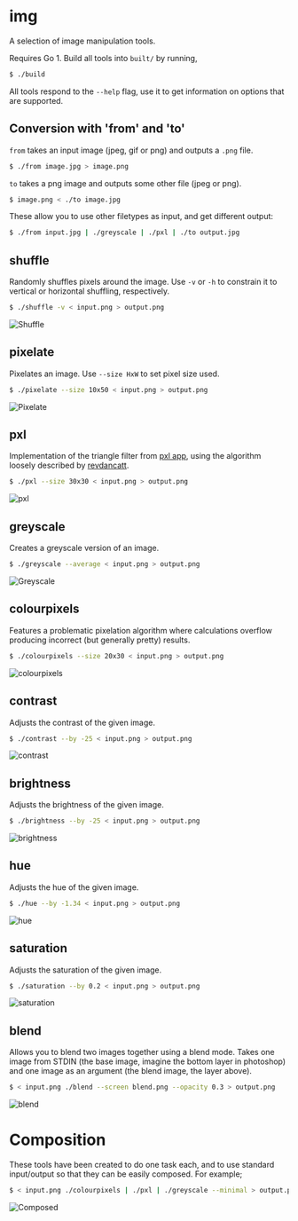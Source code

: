 # img

A selection of image manipulation tools.

Requires Go 1. Build all tools into `built/` by running,

``` bash
$ ./build
```

All tools respond to the `--help` flag, use it to get information on options
that are supported.

## Conversion with 'from' and 'to'

`from` takes an input image (jpeg, gif or png) and outputs a `.png` file.

``` bash
$ ./from image.jpg > image.png
```

`to` takes a png image and outputs some other file (jpeg or png).

``` bash
$ image.png < ./to image.jpg
```

These allow you to use other filetypes as input, and get different output:

``` bash
$ ./from input.jpg | ./greyscale | ./pxl | ./to output.jpg
```

## shuffle

Randomly shuffles pixels around the image. Use `-v` or `-h` to constrain it to
vertical or horizontal shuffling, respectively.

``` bash
$ ./shuffle -v < input.png > output.png
```

![Shuffle](http://github.com/hawx/img/raw/master/examples/shuffle.png)

## pixelate

Pixelates an image. Use `--size HxW` to set pixel size used.

``` bash
$ ./pixelate --size 10x50 < input.png > output.png
```

![Pixelate](http://github.com/hawx/img/raw/master/examples/pixelate.png)

## pxl

Implementation of the triangle filter from [pxl app][pxlapp], using the
algorithm loosely described by [revdancatt][rev].

``` bash
$ ./pxl --size 30x30 < input.png > output.png
```

![pxl](http://github.com/hawx/img/raw/master/examples/pxl.png)

## greyscale

Creates a greyscale version of an image.

``` bash
$ ./greyscale --average < input.png > output.png
```

![Greyscale](http://github.com/hawx/img/raw/master/examples/greyscale.png)

## colourpixels

Features a problematic pixelation algorithm where calculations overflow
producing incorrect (but generally pretty) results.

``` bash
$ ./colourpixels --size 20x30 < input.png > output.png
```

![colourpixels](http://github.com/hawx/img/raw/master/examples/colourpixels.png)

## contrast

Adjusts the contrast of the given image.

``` bash
$ ./contrast --by -25 < input.png > output.png
```

![contrast](http://github.com/hawx/img/raw/master/examples/contrast.png)

## brightness

Adjusts the brightness of the given image.

``` bash
$ ./brightness --by -25 < input.png > output.png
```

![brightness](http://github.com/hawx/img/raw/master/examples/brightness.png)

## hue

Adjusts the hue of the given image.

``` bash
$ ./hue --by -1.34 < input.png > output.png
```

![hue](http://github.com/hawx/img/raw/master/examples/hue.png)

## saturation

Adjusts the saturation of the given image.

``` bash
$ ./saturation --by 0.2 < input.png > output.png
```

![saturation](http://github.com/hawx/img/raw/master/examples/saturation.png)

## blend

Allows you to blend two images together using a blend mode. Takes one image from
STDIN (the base image, imagine the bottom layer in photoshop) and one image as
an argument (the blend image, the layer above).

``` bash
$ < input.png ./blend --screen blend.png --opacity 0.3 > output.png
```

![blend](http://github.com/hawx/img/raw/master/examples/blend.png)

# Composition

These tools have been created to do one task each, and to use standard
input/output so that they can be easily composed. For example;

``` bash
$ < input.png ./colourpixels | ./pxl | ./greyscale --minimal > output.png
```

![Composed](http://github.com/hawx/img/raw/master/examples/composed.png)


[pxlapp]: http://kohlberger.net/apps/pxl
[rev]:    http://revdancatt.com/2012/03/31/the-pxl-effect-with-javascript-and-canvas-and-maths/
